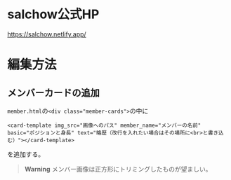 # salchow公式HP
https://salchow.netlify.app/

# 編集方法
## メンバーカードの追加
`member.html`の`<div class="member-cards">`の中に
```
<card-template img_src="画像へのパス" member_name="メンバーの名前" basic="ポジションと身長" text="略歴（改行を入れたい場合はその場所に<br>と書き込む）"></card-template>
```
を追加する。
>**Warning**
>メンバー画像は正方形にトリミングしたものが望ましい。
